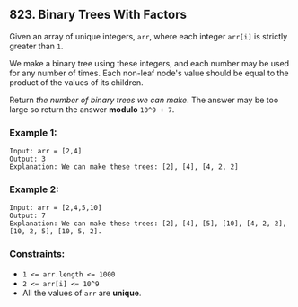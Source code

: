 ## 823. Binary Trees With Factors

Given an array of unique integers, ```arr```, where each integer ```arr[i]``` is strictly greater than ```1```.

We make a binary tree using these integers, and each number may be used for any number of times. Each non-leaf node's value should be equal to the product of the values of its children.

Return *the number of binary trees we can make*. The answer may be too large so return the answer **modulo** ```10^9 + 7```.

### Example 1:
```
Input: arr = [2,4]
Output: 3
Explanation: We can make these trees: [2], [4], [4, 2, 2]
```
### Example 2:
```
Input: arr = [2,4,5,10]
Output: 7
Explanation: We can make these trees: [2], [4], [5], [10], [4, 2, 2], [10, 2, 5], [10, 5, 2].
```

### Constraints:

* ```1 <= arr.length <= 1000```
* ```2 <= arr[i] <= 10^9```
* All the values of ```arr``` are **unique**.